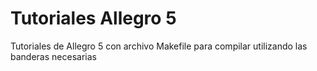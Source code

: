 # Tutoriales Allegro 5
Tutoriales de Allegro 5 con archivo Makefile para compilar utilizando las banderas necesarias
